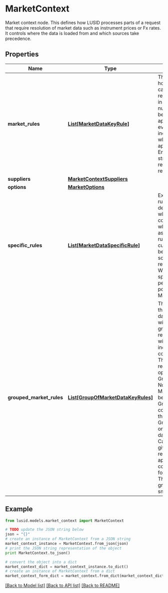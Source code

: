 # MarketContext

Market context node. This defines how LUSID processes parts of a request that require resolution of market data such as instrument prices or  Fx rates. It controls where the data is loaded from and which sources take precedence.

## Properties
Name | Type | Description | Notes
------------ | ------------- | ------------- | -------------
**market_rules** | [**List[MarketDataKeyRule]**](MarketDataKeyRule.md) | The set of rules that define how to resolve particular use cases. These can be relatively general or specific in nature.  Nominally any number are possible and will be processed in order where applicable. However, there is evidently a potential  for increased computational cost where many rules must be applied to resolve data. Ensuring that portfolios are structured in  such a way as to reduce the number of rules required is therefore sensible. | [optional] 
**suppliers** | [**MarketContextSuppliers**](MarketContextSuppliers.md) |  | [optional] 
**options** | [**MarketOptions**](MarketOptions.md) |  | [optional] 
**specific_rules** | [**List[MarketDataSpecificRule]**](MarketDataSpecificRule.md) | Extends market data key rules to be able to catch dependencies depending on where the dependency comes from, as opposed to what the dependency is asking for.  Using two specific rules, one could instruct rates curves requested by bonds to be retrieved from a different scope than rates curves requested by swaps.  WARNING: The use of specific rules impacts performance. Where possible, one should use MarketDataKeyRules only. | [optional] 
**grouped_market_rules** | [**List[GroupOfMarketDataKeyRules]**](GroupOfMarketDataKeyRules.md) | The list of groups of rules that will be used in market data resolution.  Rules given within a group will, if the group is being used to resolve data,  all be applied with the results of those individual resolution attempts combined into a single result.  The method for combining results is determined by the operation detailed in the GroupOfMarketDataKeyRules.                Notes:  - When resolving MarketData, MarketRules will be applied first followed by GroupedMarketRules  if data could not be found using only the MarketRules provided.  - GroupedMarketRules can only be used for resolving data from the QuoteStore.                Caution: As every rule in a given group will be applied in resolution if the group is applied,  groups are computationally expensive for market data resolution.  Therefore, heuristically, rule groups should be kept as small as possible. | [optional] 

## Example

```python
from lusid.models.market_context import MarketContext

# TODO update the JSON string below
json = "{}"
# create an instance of MarketContext from a JSON string
market_context_instance = MarketContext.from_json(json)
# print the JSON string representation of the object
print MarketContext.to_json()

# convert the object into a dict
market_context_dict = market_context_instance.to_dict()
# create an instance of MarketContext from a dict
market_context_form_dict = market_context.from_dict(market_context_dict)
```
[[Back to Model list]](../README.md#documentation-for-models) [[Back to API list]](../README.md#documentation-for-api-endpoints) [[Back to README]](../README.md)


